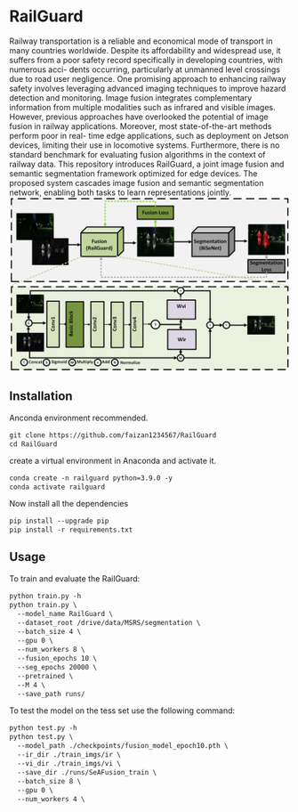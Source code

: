 # RailGuard
Railway transportation is a reliable and economical
mode of transport in many countries worldwide. Despite its
affordability and widespread use, it suffers from a poor safety
record specifically in developing countries, with numerous acci-
dents occurring, particularly at unmanned level crossings due
to road user negligence. One promising approach to enhancing
railway safety involves leveraging advanced imaging techniques to
improve hazard detection and monitoring. Image fusion integrates
complementary information from multiple modalities such as
infrared and visible images. However, previous approaches have
overlooked the potential of image fusion in railway applications.
Moreover, most state-of-the-art methods perform poor in real-
time edge applications, such as deployment on Jetson devices,
limiting their use in locomotive systems. Furthermore, there is
no standard benchmark for evaluating fusion algorithms in the
context of railway data. This repository introduces RailGuard, a joint
image fusion and semantic segmentation framework optimized
for edge devices. The proposed system cascades image fusion
and semantic segmentation network, enabling both tasks to learn
representations jointly. 
![Alt text](https://github.com/faizan1234567/RailGuard/blob/main/media/railguard_pic.png)

## Installation
Anconda environment recommended.
```
git clone https://github.com/faizan1234567/RailGuard
cd RailGuard
```

create a virtual environment in Anaconda and activate it.
```
conda create -n railguard python=3.9.0 -y 
conda activate railguard
```

Now install all the dependencies
```
pip install --upgrade pip
pip install -r requirements.txt
```

## Usage
To train and evaluate the RailGuard:
```
python train.py -h
python train.py \
  --model_name RailGuard \
  --dataset_root /drive/data/MSRS/segmentation \
  --batch_size 4 \
  --gpu 0 \
  --num_workers 8 \
  --fusion_epochs 10 \
  --seg_epochs 20000 \
  --pretrained \
  --M 4 \
  --save_path runs/
```

To test the model on the tess set use the following command:
```
python test.py -h
python test.py \
  --model_path ./checkpoints/fusion_model_epoch10.pth \
  --ir_dir ./train_imgs/ir \
  --vi_dir ./train_imgs/vi \
  --save_dir ./runs/SeAFusion_train \
  --batch_size 8 \
  --gpu 0 \
  --num_workers 4 \
   ```
